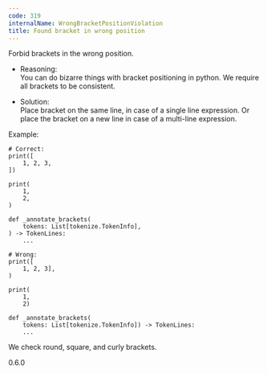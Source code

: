 ```yaml
---
code: 319
internalName: WrongBracketPositionViolation
title: Found bracket in wrong position
---
```


Forbid brackets in the wrong position.

  - Reasoning:  
    You can do bizarre things with bracket positioning in python. We
    require all brackets to be consistent.

  - Solution:  
    Place bracket on the same line, in case of a single line expression.
    Or place the bracket on a new line in case of a multi-line
    expression.

Example:

    # Correct:
    print([
        1, 2, 3,
    ])
    
    print(
        1,
        2,
    )
    
    def _annotate_brackets(
        tokens: List[tokenize.TokenInfo],
    ) -> TokenLines:
        ...
    
    # Wrong:
    print([
        1, 2, 3],
    )
    
    print(
        1,
        2)
    
    def _annotate_brackets(
        tokens: List[tokenize.TokenInfo]) -> TokenLines:
        ...

We check round, square, and curly brackets.

<div class="versionadded">

0.6.0

</div>